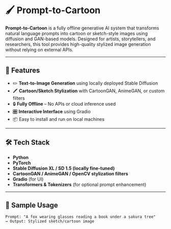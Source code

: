 # 🖌️ Prompt-to-Cartoon

**Prompt-to-Cartoon** is a fully offline generative AI system that transforms natural language prompts into cartoon or sketch-style images using diffusion and GAN-based models. Designed for artists, storytellers, and researchers, this tool provides high-quality stylized image generation without relying on external APIs.

---

## 🎯 Features

- ✏️ **Text-to-Image Generation** using locally deployed Stable Diffusion
- 🖍️ **Cartoon/Sketch Stylization** with CartoonGAN, AnimeGAN, or custom filters
- 🔒 **Fully Offline** – No APIs or cloud inference used
- 🎛️ **Interactive Interface** using Gradio
- 📦 Easy to install and run on local machines

---

## 🛠️ Tech Stack

- **Python**
- **PyTorch**
- **Stable Diffusion XL / SD 1.5 (locally fine-tuned)**
- **CartoonGAN / AnimeGAN / OpenCV stylization filters**
- **Gradio** (for UI)
- **Transformers & Tokenizers** (for optional prompt enhancement)

---

## 📸 Sample Usage

```text
Prompt: "A fox wearing glasses reading a book under a sakura tree"
→ Output: Stylized sketch/cartoon image
